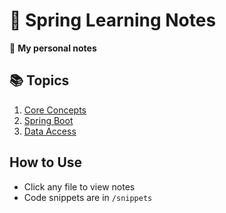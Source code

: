 # 🌱 Spring Learning Notes

📌 **My personal notes** 

## 📚 Topics
1. [Core Concepts](/1-core-concepts)
2. [Spring Boot](/2-spring-boot)
3. [Data Access](/3-data-access)

## How to Use
- Click any file to view notes
- Code snippets are in `/snippets`
